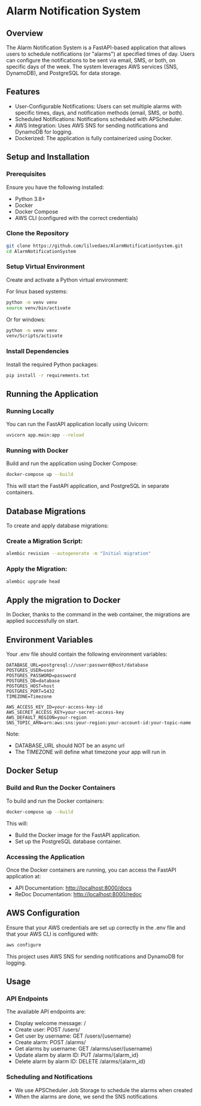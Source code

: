 # Alarm Notification System
## Overview
The Alarm Notification System is a FastAPI-based application that allows users to schedule notifications (or "alarms") at specified times of day. Users can configure the notifications to be sent via email, SMS, or both, on specific days of the week. The system leverages AWS services (SNS, DynamoDB), and PostgreSQL for data storage.

## Features
- User-Configurable Notifications: Users can set multiple alarms with specific times, days, and notification methods (email, SMS, or both).
- Scheduled Notifications: Notifications scheduled with APScheduler.
- AWS Integration: Uses AWS SNS for sending notifications and DynamoDB for logging.
- Dockerized: The application is fully containerized using Docker.

## Setup and Installation
### Prerequisites
Ensure you have the following installed:

- Python 3.8+
- Docker
- Docker Compose
- AWS CLI (configured with the correct credentials)

### Clone the Repository
```bash
git clone https://github.com/lilvedaes/AlarmNotificationSystem.git
cd AlarmNotificationSystem
```

### Setup Virtual Environment
Create and activate a Python virtual environment:

For linux based systems:
```bash
python -m venv venv
source venv/bin/activate
```

Or for windows:
```bash
python -m venv venv
venv/Scripts/activate
```

### Install Dependencies
Install the required Python packages:

```bash
pip install -r requirements.txt
```

## Running the Application
### Running Locally
You can run the FastAPI application locally using Uvicorn:

```bash
uvicorn app.main:app --reload
```

### Running with Docker
Build and run the application using Docker Compose:

```bash
docker-compose up --build
```

This will start the FastAPI application, and PostgreSQL in separate containers.

## Database Migrations
To create and apply database migrations:

### Create a Migration Script:
```bash
alembic revision --autogenerate -m "Initial migration"
```

### Apply the Migration:
```bash
alembic upgrade head
```

## Apply the migration to Docker

In Docker, thanks to the command in the web container, the migrations are applied successfully on start.

## Environment Variables
Your .env file should contain the following environment variables:

```plaintext
DATABASE_URL=postgresql://user:password@host/database
POSTGRES_USER=user
POSTGRES_PASSWORD=password
POSTGRES_DB=database
POSTGRES_HOST=host
POSTGRES_PORT=5432
TIMEZONE=Timezone

AWS_ACCESS_KEY_ID=your-access-key-id
AWS_SECRET_ACCESS_KEY=your-secret-access-key
AWS_DEFAULT_REGION=your-region
SNS_TOPIC_ARN=arn:aws:sns:your-region:your-account-id:your-topic-name
```

Note:
- DATABASE_URL should NOT be an async url
- The TIMEZONE will define what timezone your app will run in

## Docker Setup
### Build and Run the Docker Containers
To build and run the Docker containers:

```bash
docker-compose up --build
```

This will:
- Build the Docker image for the FastAPI application.
- Set up the PostgreSQL database container.

### Accessing the Application
Once the Docker containers are running, you can access the FastAPI application at:

- API Documentation: [http://localhost:8000/docs](http://localhost:8000/docs)
- ReDoc Documentation: [http://localhost:8000/redoc](http://localhost:8000/redoc)

## AWS Configuration
Ensure that your AWS credentials are set up correctly in the .env file and that your AWS CLI is configured with:

```bash
aws configure
```

This project uses AWS SNS for sending notifications and DynamoDB for logging.

## Usage
### API Endpoints
The available API endpoints are:
- Display welcome message: /
- Create user: POST /users/
- Get user by username: GET /users/{username}
- Create alarm: POST /alarms/
- Get alarms by username: GET /alarms/user/{username}
- Update alarm by alarm ID: PUT /alarms/{alarm_id}
- Delete alarm by alarm ID: DELETE /alarms/{alarm_id}

### Scheduling and Notifications
- We use APSCheduler Job Storage to schedule the alarms when created
- When the alarms are done, we send the SNS notifications